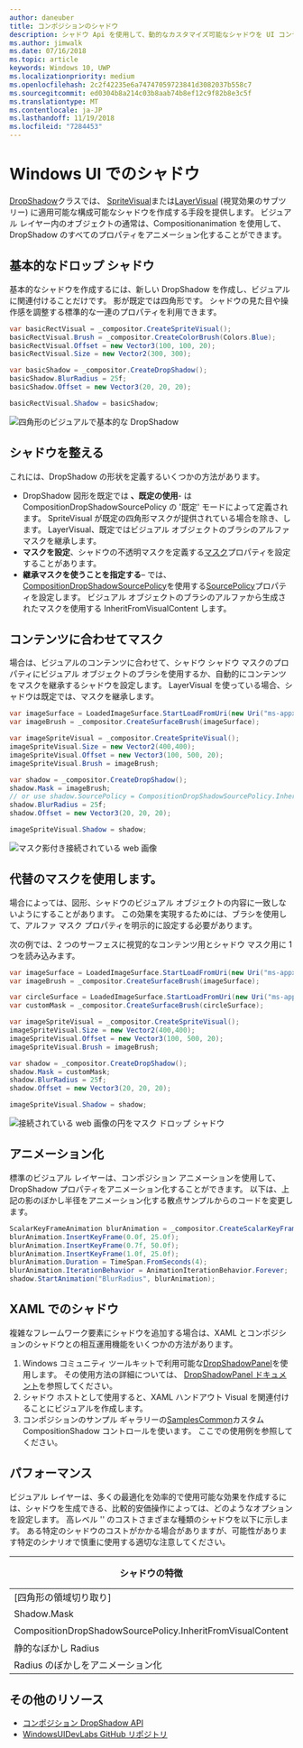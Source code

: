 ```yaml
---
author: daneuber
title: コンポジションのシャドウ
description: シャドウ Api を使用して、動的なカスタマイズ可能なシャドウを UI コンテンツを追加できます。
ms.author: jimwalk
ms.date: 07/16/2018
ms.topic: article
keywords: Windows 10, UWP
ms.localizationpriority: medium
ms.openlocfilehash: 2c2f42235e6a74747059723841d3082037b558c7
ms.sourcegitcommit: ed0304b8a214c03b8aab74b8ef12c9f82b8e3c5f
ms.translationtype: MT
ms.contentlocale: ja-JP
ms.lasthandoff: 11/19/2018
ms.locfileid: "7284453"
---
```

# <a name="shadows-in-windows-ui"></a>Windows UI でのシャドウ

[DropShadow](/uwp/api/Windows.UI.Composition.DropShadow)クラスでは、 [SpriteVisual](/uwp/api/windows.ui.composition.spritevisual)または[LayerVisual](/uwp/api/windows.ui.composition.layervisual) (視覚効果のサブツリー) に適用可能な構成可能なシャドウを作成する手段を提供します。 ビジュアル レイヤー内のオブジェクトの通常は、Compositionanimation を使用して、DropShadow のすべてのプロパティをアニメーション化することができます。

## <a name="basic-drop-shadow"></a>基本的なドロップ シャドウ

基本的なシャドウを作成するには、新しい DropShadow を作成し、ビジュアルに関連付けることだけです。 影が既定では四角形です。 シャドウの見た目や操作感を調整する標準的な一連のプロパティを利用できます。

```cs
var basicRectVisual = _compositor.CreateSpriteVisual();
basicRectVisual.Brush = _compositor.CreateColorBrush(Colors.Blue);
basicRectVisual.Offset = new Vector3(100, 100, 20);
basicRectVisual.Size = new Vector2(300, 300);

var basicShadow = _compositor.CreateDropShadow();
basicShadow.BlurRadius = 25f;
basicShadow.Offset = new Vector3(20, 20, 20);

basicRectVisual.Shadow = basicShadow;
```

![四角形のビジュアルで基本的な DropShadow](images/rectangular-dropshadow.png)

## <a name="shaping-the-shadow"></a>シャドウを整える

これには、DropShadow の形状を定義するいくつかの方法があります。

- DropShadow 図形を既定では **、既定の使用**- は CompositionDropShadowSourcePolicy の '既定' モードによって定義されます。 SpriteVisual が既定の四角形マスクが提供されている場合を除き、します。 LayerVisual、既定ではビジュアル オブジェクトのブラシのアルファ マスクを継承します。
- **マスクを設定**、シャドウの不透明マスクを定義する[マスク](/uwp/api/windows.ui.composition.dropshadow.mask)プロパティを設定することがあります。
- **継承マスクを使うことを指定する**– では、 [CompositionDropShadowSourcePolicy](/uwp/api/windows.ui.composition.compositiondropshadowsourcepolicy)を使用する[SourcePolicy](/uwp/api/windows.ui.composition.dropshadow.sourcepolicy)プロパティを設定します。 ビジュアル オブジェクトのブラシのアルファから生成されたマスクを使用する InheritFromVisualContent します。

## <a name="masking-to-match-your-content"></a>コンテンツに合わせてマスク

場合は、ビジュアルのコンテンツに合わせて、シャドウ シャドウ マスクのプロパティにビジュアル オブジェクトのブラシを使用するか、自動的にコンテンツをマスクを継承するシャドウを設定します。 LayerVisual を使っている場合、シャドウは既定では、マスクを継承します。

```cs
var imageSurface = LoadedImageSurface.StartLoadFromUri(new Uri("ms-appx:///Assets/myImage.png"));
var imageBrush = _compositor.CreateSurfaceBrush(imageSurface);

var imageSpriteVisual = _compositor.CreateSpriteVisual();
imageSpriteVisual.Size = new Vector2(400,400);
imageSpriteVisual.Offset = new Vector3(100, 500, 20);
imageSpriteVisual.Brush = imageBrush;

var shadow = _compositor.CreateDropShadow();
shadow.Mask = imageBrush;
// or use shadow.SourcePolicy = CompositionDropShadowSourcePolicy.InheritFromVisualContent;
shadow.BlurRadius = 25f;
shadow.Offset = new Vector3(20, 20, 20);

imageSpriteVisual.Shadow = shadow;
```

![マスク影付き接続されている web 画像](images/ms-brand-web-dropshadow.png)

## <a name="using-an-alternative-mask"></a>代替のマスクを使用します。

場合によっては、図形、シャドウのビジュアル オブジェクトの内容に一致しないようにすることがあります。 この効果を実現するためには、ブラシを使用して、アルファ マスク プロパティを明示的に設定する必要があります。

次の例では、2 つのサーフェスに視覚的なコンテンツ用とシャドウ マスク用に 1 つを読み込みます。

```cs
var imageSurface = LoadedImageSurface.StartLoadFromUri(new Uri("ms-appx:///Assets/myImage.png"));
var imageBrush = _compositor.CreateSurfaceBrush(imageSurface);

var circleSurface = LoadedImageSurface.StartLoadFromUri(new Uri("ms-appx:///Assets/myCircleImage.png"));
var customMask = _compositor.CreateSurfaceBrush(circleSurface);

var imageSpriteVisual = _compositor.CreateSpriteVisual();
imageSpriteVisual.Size = new Vector2(400,400);
imageSpriteVisual.Offset = new Vector3(100, 500, 20);
imageSpriteVisual.Brush = imageBrush;

var shadow = _compositor.CreateDropShadow();
shadow.Mask = customMask;
shadow.BlurRadius = 25f;
shadow.Offset = new Vector3(20, 20, 20);

imageSpriteVisual.Shadow = shadow;
```

![接続されている web 画像の円をマスク ドロップ シャドウ](images/ms-brand-web-masked-dropshadow.png)

## <a name="animating"></a>アニメーション化

標準のビジュアル レイヤーは、コンポジション アニメーションを使用して、DropShadow プロパティをアニメーション化することができます。 以下は、上記の影のぼかし半径をアニメーション化する散点サンプルからのコードを変更します。

```cs
ScalarKeyFrameAnimation blurAnimation = _compositor.CreateScalarKeyFrameAnimation();
blurAnimation.InsertKeyFrame(0.0f, 25.0f);
blurAnimation.InsertKeyFrame(0.7f, 50.0f);
blurAnimation.InsertKeyFrame(1.0f, 25.0f);
blurAnimation.Duration = TimeSpan.FromSeconds(4);
blurAnimation.IterationBehavior = AnimationIterationBehavior.Forever;
shadow.StartAnimation("BlurRadius", blurAnimation);
```

## <a name="shadows-in-xaml"></a>XAML でのシャドウ

複雑なフレームワーク要素にシャドウを追加する場合は、XAML とコンポジションのシャドウとの相互運用機能をいくつかの方法があります。

1. Windows コミュニティ ツールキットで利用可能な[DropShadowPanel](https://github.com/Microsoft/UWPCommunityToolkit/blob/master/Microsoft.Toolkit.Uwp.UI.Controls/DropShadowPanel/DropShadowPanel.Properties.cs)を使用します。 その使用方法の詳細については、 [DropShadowPanel ドキュメント](https://docs.microsoft.com/windows/uwpcommunitytoolkit/controls/DropShadowPanel)を参照してください。
1. シャドウ ホストとして使用すると、XAML ハンドアウト Visual を関連付けることにビジュアルを作成します。
1. コンポジションのサンプル ギャラリーの[SamplesCommon](https://github.com/Microsoft/WindowsUIDevLabs/tree/master/SamplesCommon/SamplesCommon)カスタム CompositionShadow コントロールを使います。 ここでの使用例を参照してください。

## <a name="performance"></a>パフォーマンス

ビジュアル レイヤーは、多くの最適化を効率的で使用可能な効果を作成するには、シャドウを生成できる、比較的安価操作によっては、どのようなオプションを設定します。 高レベル '' のコストさまざまな種類のシャドウを以下に示します。 ある特定のシャドウのコストがかかる場合がありますが、可能性があります特定のシナリオで慎重に使用する適切な注意してください。

シャドウの特徴| 費用
------------- | -------------
[四角形の領域切り取り]    | 低
Shadow.Mask      | 高
CompositionDropShadowSourcePolicy.InheritFromVisualContent | 高
静的なぼかし Radius | 低
Radius のぼかしをアニメーション化 | 高

## <a name="additional-resources"></a>その他のリソース

- [コンポジション DropShadow API](/uwp/api/Windows.UI.Composition.DropShadow)
- [WindowsUIDevLabs GitHub リポジトリ](https://github.com/Microsoft/WindowsUIDevLabs)